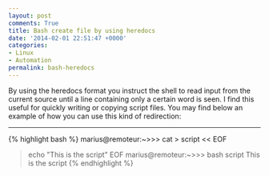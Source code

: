 ```yaml
---
layout: post
comments: True
title: Bash create file by using heredocs
date: '2014-02-01 22:51:47 +0000'
categories:
- Linux
- Automation
permalink: bash-heredocs
---
```

By using the heredocs format you instruct the shell to read input from the current source until a line containing only a certain word is seen. I find this useful for quickly writing or copying script files. You may find below an example of how you can use this kind of redirection:

___

{% highlight bash %}
marius@remoteur:~>>> cat > script << EOF
> echo "This is the script"
> EOF
marius@remoteur:~>>> bash script
This is the script
{% endhighlight %} 

